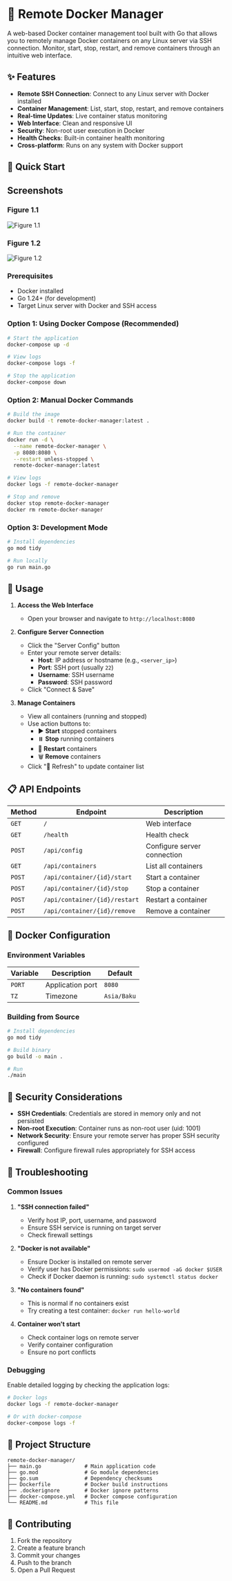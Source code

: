 # 🐳 Remote Docker Manager

A web-based Docker container management tool built with Go that allows you to remotely manage Docker containers on any Linux server via SSH connection. Monitor, start, stop, restart, and remove containers through an intuitive web interface.

## ✨ Features

- **Remote SSH Connection**: Connect to any Linux server with Docker installed
- **Container Management**: List, start, stop, restart, and remove containers
- **Real-time Updates**: Live container status monitoring
- **Web Interface**: Clean and responsive UI
- **Security**: Non-root user execution in Docker
- **Health Checks**: Built-in container health monitoring
- **Cross-platform**: Runs on any system with Docker support

## 🚀 Quick Start

## Screenshots

### Figure 1.1
![Figure 1.1](img/1.1.png)

### Figure 1.2
![Figure 1.2](img/1.2.png)

### Prerequisites

- Docker installed
- Go 1.24+ (for development)
- Target Linux server with Docker and SSH access

### Option 1: Using Docker Compose (Recommended)

```bash
# Start the application
docker-compose up -d

# View logs
docker-compose logs -f

# Stop the application
docker-compose down
```

### Option 2: Manual Docker Commands

```bash
# Build the image
docker build -t remote-docker-manager:latest .

# Run the container
docker run -d \
  --name remote-docker-manager \
  -p 8080:8080 \
  --restart unless-stopped \
  remote-docker-manager:latest

# View logs
docker logs -f remote-docker-manager

# Stop and remove
docker stop remote-docker-manager
docker rm remote-docker-manager
```

### Option 3: Development Mode

```bash
# Install dependencies
go mod tidy

# Run locally
go run main.go
```

## 🔧 Usage

1. **Access the Web Interface**
    - Open your browser and navigate to `http://localhost:8080`

2. **Configure Server Connection**
    - Click the "Server Config" button
    - Enter your remote server details:
        - **Host**: IP address or hostname (e.g., `<server_ip>`)
        - **Port**: SSH port (usually `22`)
        - **Username**: SSH username
        - **Password**: SSH password
    - Click "Connect & Save"

3. **Manage Containers**
    - View all containers (running and stopped)
    - Use action buttons to:
        - ▶️ **Start** stopped containers
        - ⏸️ **Stop** running containers
        - 🔄 **Restart** containers
        - 🗑️ **Remove** containers
    - Click "🔄 Refresh" to update container list

## 📋 API Endpoints

| Method | Endpoint | Description |
|--------|----------|-------------|
| `GET` | `/` | Web interface |
| `GET` | `/health` | Health check |
| `POST` | `/api/config` | Configure server connection |
| `GET` | `/api/containers` | List all containers |
| `POST` | `/api/container/{id}/start` | Start a container |
| `POST` | `/api/container/{id}/stop` | Stop a container |
| `POST` | `/api/container/{id}/restart` | Restart a container |
| `POST` | `/api/container/{id}/remove` | Remove a container |

## 🐳 Docker Configuration

### Environment Variables

| Variable | Description | Default |
|----------|-------------|---------|
| `PORT` | Application port | `8080` |
| `TZ` | Timezone | `Asia/Baku` |

### Building from Source

```bash
# Install dependencies
go mod tidy

# Build binary
go build -o main .

# Run
./main
```

## 🔐 Security Considerations

- **SSH Credentials**: Credentials are stored in memory only and not persisted
- **Non-root Execution**: Container runs as non-root user (uid: 1001)
- **Network Security**: Ensure your remote server has proper SSH security configured
- **Firewall**: Configure firewall rules appropriately for SSH access

## 🚨 Troubleshooting

### Common Issues

1. **"SSH connection failed"**
    - Verify host IP, port, username, and password
    - Ensure SSH service is running on target server
    - Check firewall settings

2. **"Docker is not available"**
    - Ensure Docker is installed on remote server
    - Verify user has Docker permissions: `sudo usermod -aG docker $USER`
    - Check if Docker daemon is running: `sudo systemctl status docker`

3. **"No containers found"**
    - This is normal if no containers exist
    - Try creating a test container: `docker run hello-world`

4. **Container won't start**
    - Check container logs on remote server
    - Verify container configuration
    - Ensure no port conflicts

### Debugging

Enable detailed logging by checking the application logs:

```bash
# Docker logs
docker logs -f remote-docker-manager

# Or with docker-compose
docker-compose logs -f
```

## 📄 Project Structure

```
remote-docker-manager/
├── main.go              # Main application code
├── go.mod               # Go module dependencies
├── go.sum               # Dependency checksums
├── Dockerfile           # Docker build instructions
├── .dockerignore        # Docker ignore patterns
├── docker-compose.yml   # Docker compose configuration
└── README.md            # This file
```

## 🤝 Contributing

1. Fork the repository
2. Create a feature branch
3. Commit your changes
4. Push to the branch
5. Open a Pull Request

